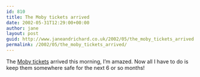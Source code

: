 ```yaml
---
id: 810
title: The Moby tickets arrived
date: 2002-05-31T12:29:00+00:00
author: jane
layout: post
guid: http://www.janeandrichard.co.uk/2002/05/the_moby_tickets_arrived
permalink: /2002/05/the_moby_tickets_arrived/
---
```

The [Moby tickets](http://www.janeandrichard.co.uk/2002/05/woohoo_ve_just_bought) arrived this morning, I&#8217;m amazed. Now all I have to do is keep them somewhere safe for the next 6 or so months!
